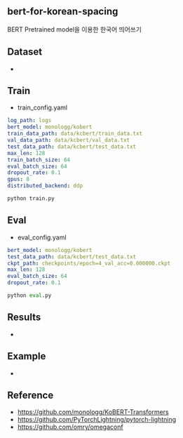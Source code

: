 ## bert-for-korean-spacing
BERT Pretrained model을 이용한 한국어 띄어쓰기

## Dataset
* 

## Train
* train_config.yaml
```yaml
log_path: logs
bert_model: monologg/kobert
train_data_path: data/kcbert/train_data.txt
val_data_path: data/kcbert/val_data.txt
test_data_path: data/kcbert/test_data.txt
max_len: 128
train_batch_size: 64
eval_batch_size: 64
dropout_rate: 0.1
gpus: 8
distributed_backend: ddp
```

```python
python train.py
```

## Eval
* eval_config.yaml
```yaml
bert_model: monologg/kobert
test_data_path: data/kcbert/test_data.txt
ckpt_path: checkpoints/epoch=4_val_acc=0.000000.ckpt
max_len: 128
eval_batch_size: 64
dropout_rate: 0.1
```

```python
python eval.py
```
## Results
* 

## Example
* 

## Reference
* https://github.com/monologg/KoBERT-Transformers
* https://github.com/PyTorchLightning/pytorch-lightning
* https://github.com/omry/omegaconf

